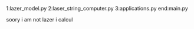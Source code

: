 1:lazer_model.py
2:laser_string_computer.py
3:applications.py
end:main.py

soory i am not lazer i calcul 
